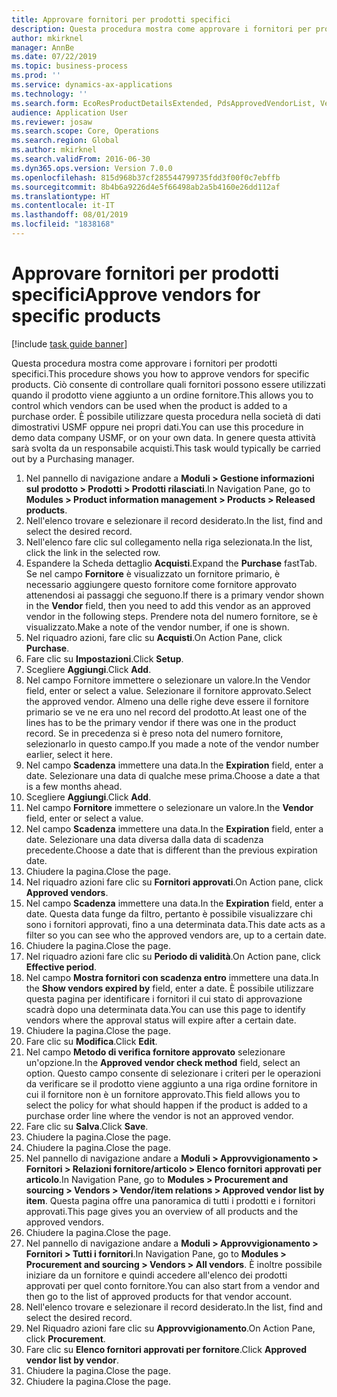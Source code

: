 ```yaml
---
title: Approvare fornitori per prodotti specifici
description: Questa procedura mostra come approvare i fornitori per prodotti specifici.
author: mkirknel
manager: AnnBe
ms.date: 07/22/2019
ms.topic: business-process
ms.prod: ''
ms.service: dynamics-ax-applications
ms.technology: ''
ms.search.form: EcoResProductDetailsExtended, PdsApprovedVendorList, VendTable
audience: Application User
ms.reviewer: josaw
ms.search.scope: Core, Operations
ms.search.region: Global
ms.author: mkirknel
ms.search.validFrom: 2016-06-30
ms.dyn365.ops.version: Version 7.0.0
ms.openlocfilehash: 815d968b37cf285544799735fdd3f00f0c7ebffb
ms.sourcegitcommit: 8b4b6a9226d4e5f66498ab2a5b4160e26dd112af
ms.translationtype: HT
ms.contentlocale: it-IT
ms.lasthandoff: 08/01/2019
ms.locfileid: "1838168"
---
```

# <a name="approve-vendors-for-specific-products"></a><span data-ttu-id="71c14-103">Approvare fornitori per prodotti specifici</span><span class="sxs-lookup"><span data-stu-id="71c14-103">Approve vendors for specific products</span></span>

[!include [task guide banner](../../includes/task-guide-banner.md)]

<span data-ttu-id="71c14-104">Questa procedura mostra come approvare i fornitori per prodotti specifici.</span><span class="sxs-lookup"><span data-stu-id="71c14-104">This procedure shows you how to approve vendors for specific products.</span></span> <span data-ttu-id="71c14-105">Ciò consente di controllare quali fornitori possono essere utilizzati quando il prodotto viene aggiunto a un ordine fornitore.</span><span class="sxs-lookup"><span data-stu-id="71c14-105">This allows you to control which vendors can be used when the product is added to a purchase order.</span></span> <span data-ttu-id="71c14-106">È possibile utilizzare questa procedura nella società di dati dimostrativi USMF oppure nei propri dati.</span><span class="sxs-lookup"><span data-stu-id="71c14-106">You can use this procedure in demo data company USMF, or on your own data.</span></span> <span data-ttu-id="71c14-107">In genere questa attività sarà svolta da un responsabile acquisti.</span><span class="sxs-lookup"><span data-stu-id="71c14-107">This task would typically be carried out by a Purchasing manager.</span></span>

1. <span data-ttu-id="71c14-108">Nel pannello di navigazione andare a **Moduli > Gestione informazioni sul prodotto > Prodotti > Prodotti rilasciati**.</span><span class="sxs-lookup"><span data-stu-id="71c14-108">In Navigation Pane, go to **Modules > Product information management > Products > Released products**.</span></span>
2. <span data-ttu-id="71c14-109">Nell'elenco trovare e selezionare il record desiderato.</span><span class="sxs-lookup"><span data-stu-id="71c14-109">In the list, find and select the desired record.</span></span>
3. <span data-ttu-id="71c14-110">Nell'elenco fare clic sul collegamento nella riga selezionata.</span><span class="sxs-lookup"><span data-stu-id="71c14-110">In the list, click the link in the selected row.</span></span>
4. <span data-ttu-id="71c14-111">Espandere la Scheda dettaglio **Acquisti**.</span><span class="sxs-lookup"><span data-stu-id="71c14-111">Expand the **Purchase** fastTab.</span></span> <span data-ttu-id="71c14-112">Se nel campo **Fornitore** è visualizzato un fornitore primario, è necessario aggiungere questo fornitore come fornitore approvato attenendosi ai passaggi che seguono.</span><span class="sxs-lookup"><span data-stu-id="71c14-112">If there is a primary vendor shown in the **Vendor** field, then you need to add this vendor as an approved vendor in the following steps.</span></span> <span data-ttu-id="71c14-113">Prendere nota del numero fornitore, se è visualizzato.</span><span class="sxs-lookup"><span data-stu-id="71c14-113">Make a note of the vendor number, if one is shown.</span></span>  
5. <span data-ttu-id="71c14-114">Nel riquadro azioni, fare clic su **Acquisti**.</span><span class="sxs-lookup"><span data-stu-id="71c14-114">On Action Pane, click **Purchase**.</span></span>
6. <span data-ttu-id="71c14-115">Fare clic su **Impostazioni**.</span><span class="sxs-lookup"><span data-stu-id="71c14-115">Click **Setup**.</span></span>
7. <span data-ttu-id="71c14-116">Scegliere **Aggiungi**.</span><span class="sxs-lookup"><span data-stu-id="71c14-116">Click **Add**.</span></span>
8. <span data-ttu-id="71c14-117">Nel campo Fornitore immettere o selezionare un valore.</span><span class="sxs-lookup"><span data-stu-id="71c14-117">In the Vendor field, enter or select a value.</span></span> <span data-ttu-id="71c14-118">Selezionare il fornitore approvato.</span><span class="sxs-lookup"><span data-stu-id="71c14-118">Select the approved vendor.</span></span> <span data-ttu-id="71c14-119">Almeno una delle righe deve essere il fornitore primario se ve ne era uno nel record del prodotto.</span><span class="sxs-lookup"><span data-stu-id="71c14-119">At least one of the lines has to be the primary vendor if there was one in the product record.</span></span> <span data-ttu-id="71c14-120">Se in precedenza si è preso nota del numero fornitore, selezionarlo in questo campo.</span><span class="sxs-lookup"><span data-stu-id="71c14-120">If you made a note of the vendor number earlier, select it here.</span></span>  
9. <span data-ttu-id="71c14-121">Nel campo **Scadenza** immettere una data.</span><span class="sxs-lookup"><span data-stu-id="71c14-121">In the **Expiration** field, enter a date.</span></span> <span data-ttu-id="71c14-122">Selezionare una data di qualche mese prima.</span><span class="sxs-lookup"><span data-stu-id="71c14-122">Choose a date a that is a few months ahead.</span></span>  
10. <span data-ttu-id="71c14-123">Scegliere **Aggiungi**.</span><span class="sxs-lookup"><span data-stu-id="71c14-123">Click **Add**.</span></span>
11. <span data-ttu-id="71c14-124">Nel campo **Fornitore** immettere o selezionare un valore.</span><span class="sxs-lookup"><span data-stu-id="71c14-124">In the **Vendor** field, enter or select a value.</span></span>
12. <span data-ttu-id="71c14-125">Nel campo **Scadenza** immettere una data.</span><span class="sxs-lookup"><span data-stu-id="71c14-125">In the **Expiration** field, enter a date.</span></span> <span data-ttu-id="71c14-126">Selezionare una data diversa dalla data di scadenza precedente.</span><span class="sxs-lookup"><span data-stu-id="71c14-126">Choose a date that is different than the previous expiration date.</span></span>  
13. <span data-ttu-id="71c14-127">Chiudere la pagina.</span><span class="sxs-lookup"><span data-stu-id="71c14-127">Close the page.</span></span>
14. <span data-ttu-id="71c14-128">Nel riquadro azioni fare clic su **Fornitori approvati**.</span><span class="sxs-lookup"><span data-stu-id="71c14-128">On Action pane, click **Approved vendors**.</span></span>
15. <span data-ttu-id="71c14-129">Nel campo **Scadenza** immettere una data.</span><span class="sxs-lookup"><span data-stu-id="71c14-129">In the **Expiration** field, enter a date.</span></span> <span data-ttu-id="71c14-130">Questa data funge da filtro, pertanto è possibile visualizzare chi sono i fornitori approvati, fino a una determinata data.</span><span class="sxs-lookup"><span data-stu-id="71c14-130">This date acts as a filter so you can see who the approved vendors are, up to a certain date.</span></span>  
16. <span data-ttu-id="71c14-131">Chiudere la pagina.</span><span class="sxs-lookup"><span data-stu-id="71c14-131">Close the page.</span></span>
17. <span data-ttu-id="71c14-132">Nel riquadro azioni fare clic su **Periodo di validità**.</span><span class="sxs-lookup"><span data-stu-id="71c14-132">On Action pane, click **Effective period**.</span></span>
18. <span data-ttu-id="71c14-133">Nel campo **Mostra fornitori con scadenza entro** immettere una data.</span><span class="sxs-lookup"><span data-stu-id="71c14-133">In the **Show vendors expired by** field, enter a date.</span></span> <span data-ttu-id="71c14-134">È possibile utilizzare questa pagina per identificare i fornitori il cui stato di approvazione scadrà dopo una determinata data.</span><span class="sxs-lookup"><span data-stu-id="71c14-134">You can use this page to identify vendors where the approval status will expire after a certain date.</span></span>  
19. <span data-ttu-id="71c14-135">Chiudere la pagina.</span><span class="sxs-lookup"><span data-stu-id="71c14-135">Close the page.</span></span>
20. <span data-ttu-id="71c14-136">Fare clic su **Modifica**.</span><span class="sxs-lookup"><span data-stu-id="71c14-136">Click **Edit**.</span></span>
21. <span data-ttu-id="71c14-137">Nel campo **Metodo di verifica fornitore approvato** selezionare un'opzione.</span><span class="sxs-lookup"><span data-stu-id="71c14-137">In the **Approved vendor check method** field, select an option.</span></span> <span data-ttu-id="71c14-138">Questo campo consente di selezionare i criteri per le operazioni da verificare se il prodotto viene aggiunto a una riga ordine fornitore in cui il fornitore non è un fornitore approvato.</span><span class="sxs-lookup"><span data-stu-id="71c14-138">This field allows you to select the policy for what should happen if the product is added to a purchase order line where the vendor is not an approved vendor.</span></span>  
22. <span data-ttu-id="71c14-139">Fare clic su **Salva**.</span><span class="sxs-lookup"><span data-stu-id="71c14-139">Click **Save**.</span></span>
23. <span data-ttu-id="71c14-140">Chiudere la pagina.</span><span class="sxs-lookup"><span data-stu-id="71c14-140">Close the page.</span></span>
24. <span data-ttu-id="71c14-141">Chiudere la pagina.</span><span class="sxs-lookup"><span data-stu-id="71c14-141">Close the page.</span></span>
25. <span data-ttu-id="71c14-142">Nel pannello di navigazione andare a **Moduli > Approvvigionamento > Fornitori > Relazioni fornitore/articolo > Elenco fornitori approvati per articolo**.</span><span class="sxs-lookup"><span data-stu-id="71c14-142">In Navigation Pane, go to **Modules > Procurement and sourcing > Vendors > Vendor/item relations > Approved vendor list by item**.</span></span> <span data-ttu-id="71c14-143">Questa pagina offre una panoramica di tutti i prodotti e i fornitori approvati.</span><span class="sxs-lookup"><span data-stu-id="71c14-143">This page gives you an overview of all products and the approved vendors.</span></span>  
26. <span data-ttu-id="71c14-144">Chiudere la pagina.</span><span class="sxs-lookup"><span data-stu-id="71c14-144">Close the page.</span></span>
27. <span data-ttu-id="71c14-145">Nel pannello di navigazione andare a **Moduli > Approvvigionamento > Fornitori > Tutti i fornitori**.</span><span class="sxs-lookup"><span data-stu-id="71c14-145">In Navigation Pane, go to **Modules > Procurement and sourcing > Vendors > All vendors**.</span></span> <span data-ttu-id="71c14-146">È inoltre possibile iniziare da un fornitore e quindi accedere all'elenco dei prodotti approvati per quel conto fornitore.</span><span class="sxs-lookup"><span data-stu-id="71c14-146">You can also start from a vendor and then go to the list of approved products for that vendor account.</span></span>  
28. <span data-ttu-id="71c14-147">Nell'elenco trovare e selezionare il record desiderato.</span><span class="sxs-lookup"><span data-stu-id="71c14-147">In the list, find and select the desired record.</span></span>
29. <span data-ttu-id="71c14-148">Nel Riquadro azioni fare clic su **Approvvigionamento**.</span><span class="sxs-lookup"><span data-stu-id="71c14-148">On Action Pane, click **Procurement**.</span></span>
30. <span data-ttu-id="71c14-149">Fare clic su **Elenco fornitori approvati per fornitore**.</span><span class="sxs-lookup"><span data-stu-id="71c14-149">Click **Approved vendor list by vendor**.</span></span>
31. <span data-ttu-id="71c14-150">Chiudere la pagina.</span><span class="sxs-lookup"><span data-stu-id="71c14-150">Close the page.</span></span>
32. <span data-ttu-id="71c14-151">Chiudere la pagina.</span><span class="sxs-lookup"><span data-stu-id="71c14-151">Close the page.</span></span>

